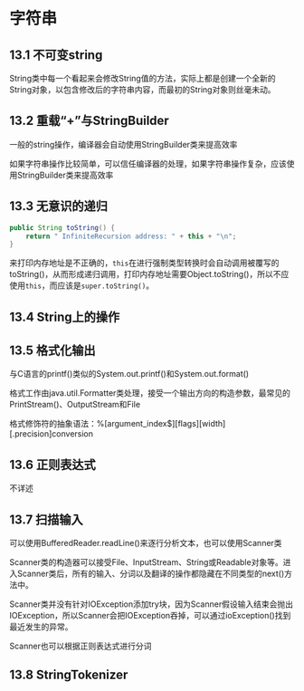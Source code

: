 # 字符串

## 13.1 不可变string

String类中每一个看起来会修改String值的方法，实际上都是创建一个全新的String对象，以包含修改后的字符串内容，而最初的String对象则丝毫未动。

## 13.2 重载“+”与StringBuilder

一般的string操作，编译器会自动使用StringBuilder类来提高效率

如果字符串操作比较简单，可以信任编译器的处理，如果字符串操作复杂，应该使用StringBuilder类来提高效率

## 13.3 无意识的递归

```java
public String toString() {
    return " InfiniteRecursion address: " + this + "\n";
}
```

来打印内存地址是不正确的，`this`在进行强制类型转换时会自动调用被覆写的toString()，从而形成递归调用，打印内存地址需要Object.toString()，所以不应使用`this`，而应该是`super.toString()`。

## 13.4 String上的操作

## 13.5 格式化输出

与C语言的printf()类似的System.out.printf()和System.out.format()

格式工作由java.util.Formatter类处理，接受一个输出方向的构造参数，最常见的PrintStream()、OutputStream和File

格式修饰符的抽象语法：%[argument_index$][flags][width][.precision]conversion

## 13.6 正则表达式

不详述

## 13.7 扫描输入

可以使用BufferedReader.readLine()来逐行分析文本，也可以使用Scanner类

Scanner类的构造器可以接受File、InputStream、String或Readable对象等。进入Scanner类后，所有的输入、分词以及翻译的操作都隐藏在不同类型的next()方法中。

Scanner类并没有针对IOException添加try块，因为Scanner假设输入结束会抛出IOException，所以Scanner会把IOException吞掉，可以通过ioException()找到最近发生的异常。

Scanner也可以根据正则表达式进行分词

## 13.8 StringTokenizer